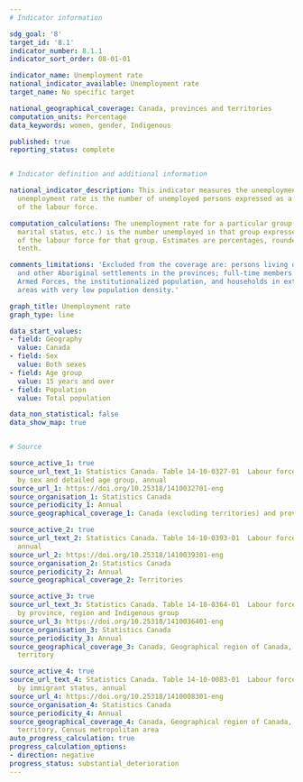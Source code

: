 ```yaml
---
# Indicator information

sdg_goal: '8'
target_id: '8.1'
indicator_number: 8.1.1
indicator_sort_order: 08-01-01

indicator_name: Unemployment rate
national_indicator_available: Unemployment rate
target_name: No specific target

national_geographical_coverage: Canada, provinces and territories
computation_units: Percentage
data_keywords: women, gender, Indigenous

published: true
reporting_status: complete


# Indicator definition and additional information

national_indicator_description: This indicator measures the unemployment rate. The
  unemployment rate is the number of unemployed persons expressed as a percentage
  of the labour force.

computation_calculations: The unemployment rate for a particular group (age, sex,
  marital status, etc.) is the number unemployed in that group expressed as a percentage
  of the labour force for that group. Estimates are percentages, rounded to the nearest
  tenth.

comments_limitations: 'Excluded from the coverage are: persons living on reserves
  and other Aboriginal settlements in the provinces; full-time members of the Canadian
  Armed Forces, the institutionalized population, and households in extremely remote
  areas with very low population density.'

graph_title: Unemployment rate
graph_type: line

data_start_values:
- field: Geography
  value: Canada
- field: Sex
  value: Both sexes
- field: Age group
  value: 15 years and over
- field: Population
  value: Total population

data_non_statistical: false
data_show_map: true


# Source

source_active_1: true
source_url_text_1: Statistics Canada. Table 14-10-0327-01  Labour force characteristics
  by sex and detailed age group, annual
source_url_1: https://doi.org/10.25318/1410032701-eng
source_organisation_1: Statistics Canada
source_periodicity_1: Annual
source_geographical_coverage_1: Canada (excluding territories) and provinces

source_active_2: true
source_url_text_2: Statistics Canada. Table 14-10-0393-01  Labour force characteristics,
  annual
source_url_2: https://doi.org/10.25318/1410039301-eng
source_organisation_2: Statistics Canada
source_periodicity_2: Annual
source_geographical_coverage_2: Territories

source_active_3: true
source_url_text_3: Statistics Canada. Table 14-10-0364-01  Labour force characteristics
  by province, region and Indigenous group
source_url_3: https://doi.org/10.25318/1410036401-eng
source_organisation_3: Statistics Canada
source_periodicity_3: Annual
source_geographical_coverage_3: Canada, Geographical region of Canada, Province or
  territory

source_active_4: true
source_url_text_4: Statistics Canada. Table 14-10-0083-01  Labour force characteristics
  by immigrant status, annual
source_url_4: https://doi.org/10.25318/1410008301-eng
source_organisation_4: Statistics Canada
source_periodicity_4: Annual
source_geographical_coverage_4: Canada, Geographical region of Canada, Province or
  territory, Census metropolitan area
auto_progress_calculation: true
progress_calculation_options:
- direction: negative
progress_status: substantial_deterioration
---
```

